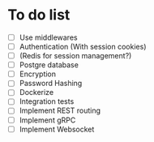 # To do list

- [ ] Use middlewares
- [ ] Authentication (With session cookies)
- [ ] (Redis for session management?)
- [ ] Postgre database
- [ ] Encryption
- [ ] Password Hashing
- [ ] Dockerize
- [ ] Integration tests
- [ ] Implement REST routing
- [ ] Implement gRPC
- [ ] Implement Websocket
